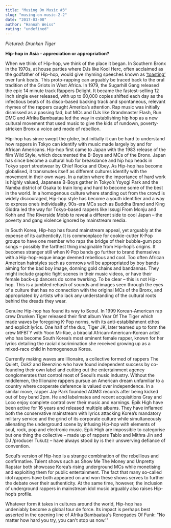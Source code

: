 ```yaml
---
title: "Musing On Music #3"
slug: "musing-on-music-2-2"
date: "2017-03-08"
author: "Hannah Weiss"
rating: "undefined"
---
```


_Pictured: Drunken Tiger_

**Hip-hop in Asia – appreciation or appropriation?**

When we think of Hip-hop, we think of the place it began. In Southern Bronx in the 1970s, at house parties where DJs like Kool Herc, often acclaimed as the godfather of Hip-hop, would give rhyming speeches known as [‘toasting’](https://www.globaldarkness.com/articles/roots_of_hiphop.htm) over funk beats. This proto-rapping can arguably be traced back to the oral tradition of the Griots in West Africa. In 1979, the Sugarhill Gang released the epic 14 minute track Rappers Delight. It became the fastest-selling 12 inch single ever released, with up to 60,000 copies shifted each day as the infectious beats of its disco-based backing track and spontaneous, relevant rhymes of the rappers caught America’s attention. Rap music was initially dismissed as a passing fad, but MCs and DJs like Grandmaster Flash, Run DMC and Afrika Bambaataa led the way in establishing hip hop as a new cultural movement that used music to give the kids of rundown, poverty-stricken Bronx a voice and mode of rebellion.

Hip-hop has since swept the globe, but initially it can be hard to understand how rappers in Tokyo can identify with music made largely by and for African Americans. Hip-hop first came to Japan with the 1983 release of the film Wild Style, which documented the B-Boys and MCs of the Bronx. Japan has since become a cultural hub for breakdance and hip hop heads in Tokyo sport streetwear by Chief Rocka and Obey. As Hip-hop has become globalised, it transmutes itself as different cultures identify with the movement in their own ways. In a nation where the importance of hard work is highly valued, Japanese B-Boys gather in Tokyo’s Yoyogi Park and the Namba district of Osaka to train long and hard to become some of the best in the world. In a homogenous culture where standing out from the crowd is widely discouraged, Hip-hop style has become a youth identifier and a way to express one’s individuality. 90s-era MCs such as Buddha Brand and King Giddra led the way for Tokyo-based rappers like Issugi From Monju and Kohh and The Riverside Mobb to reveal a different side to cool Japan – the poverty and gang violence ignored by mainstream media.

In South Korea, Hip-hop has found mainstream appeal, yet arguably at the expense of its authenticity. It is commonplace for cookie-cutter K-Pop groups to have one member who raps the bridge of their bubble-gum pop songs – possibly the farthest thing imaginable from Hip-hop’s origins. It becomes stranger still when K-Pop bands go further to brand themselves with a Hip-hop-esque image deemed rebellious and cool. Too often African American hairstyles such as cornrows will be appropriated by boy bands aiming for the bad boy image, donning gold chains and bandannas. They might include graphic fight scenes in their music videos, or have their female back-up dancers do some twerking. To be clear – this is not Hip-hop. This is a jumbled rehash of sounds and images seen through the eyes of a culture that has no connection with the original MCs of the Bronx, and appropriated by artists who lack any understanding of the cultural roots behind the dreads they wear.

Genuine Hip-hop has found its way to Seoul. In 1999 Korean-American rap crew Drunken Tiger released their first album Year Of The Tiger which made waves by foregoing K-Pop norms, with its anti-establishment ethos and explicit lyrics. One half of the duo, Tiger JK, later teamed up to form the crew MFBTY with Yoon Mi-Rae, a biracial African-American-Korean artist who has become South Korea’s most eminent female rapper, known for her lyrics detailing the racial discrimination she received growing up as a mixed-race child in homogeneous Korea.

Currently making waves are Illionaire, a collective formed of rappers The Quiett, Dok2 and Beenzino who have found independent success by co-founding their own label and cutting out the entertainment agency conglomerates that control most of Seoul’s music industry. Without the middlemen, the Illionaire rappers pursue an American dream unfamiliar to a country where cooperate deference is valued over independence. In a similar move, rapper Jay Park founded AOMG records after being kicked out of boy band 2pm. He and labelmates and recent acquisitions Gray and Loco enjoy complete control over their music and earnings. Epik High have been active for 16 years and released multiple albums. They have inflamed both the conservative mainstream with lyrics attacking Korea’s mandatory military service and the grind of its corporate culture while simultaneously alienating the underground scene by infusing Hip-hop with elements of soul, rock, pop and electronic music. Epik High are impossible to categorise but one thing the collective – made up of rappers Tablo and Mithra Jin and DJ /producer Tukutz – have always stood by is their unswerving defiance of convention.

Seoul’s version of Hip-hop is a strange combination of the rebellious and confirmative. Talent shows such as Show Me The Money and Unpretty Rapstar both showcase Korea’s rising underground MCs while monetising and exploiting them for public entertainment. The fact that many so-called idol rappers have both appeared on and won these shows serves to further the debate over their authenticity. At the same time, however, the inclusion of underground rappers in mainstream idol music arguably also raises Hip-hop’s profile.

Whatever form it takes in cultures around the world, Hip-hop has undeniably become a global tour de force. Its impact is perhaps best asserted in the opening line of Afrika Bambaataa's Renegades Of Funk: "No matter how hard you try, you can't stop us now.'"
